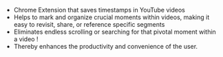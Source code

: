 - Chrome Extension that saves timestamps in YouTube videos
- Helps to mark and organize crucial moments within videos, making it easy to revisit, share, or reference specific segments
- Eliminates endless scrolling or searching for that pivotal moment within a video !
- Thereby enhances the productivity and convenience of the user.
